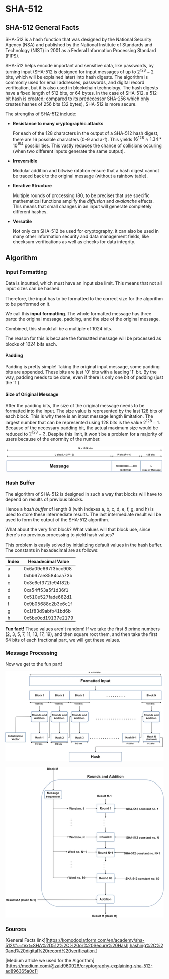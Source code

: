 # SHA-512

## SHA-512 General Facts

SHA-512 is a hash function that was designed by the National Security Agency (NSA) and published by the National Institute of Standards and Technology (NIST) in 2001 as a Federal Information Processing Standard (FIPS).

SHA-512 helps encode important and sensitive data, like passwords, by turning input (SHA-512 is designed for input messages of up to $`2^{128} - 2`$ bits, which will be explained later) into hash digests. The algorithm is commonly used for email addresses, passwords, and digital record verification, but it is also used in blockchain technology. The hash digests have a fixed length of 512 bits, or 64 bytes. In the case of SHA-512, a 512-bit hash is created; compared to its predecessor SHA-256 which only creates hashes of 256 bits (32 bytes), SHA-512 is more secure. 

The strengths of SHA-512 include:

* **Resistance to many cryptographic attacks**

  For each of the 128 characters in the output of a SHA-512 hash digest, there are 16 possible characters (0-9 and a-f). 
  This yields $`16^{128} \approx 1.34 * 10^{154}`$ possibilities. This vastly reduces the chance of collisions occuring (when two different inputs generate the same output).

* **Irreversible**

  Modular addition and bitwise rotation ensure that a hash digest cannot be traced back to the original message (without a rainbow table). 

* **Iterative Structure**

  Multiple rounds of processing (80, to be precise) that use specific mathematical functions amplify the *diffusion* and *avalanche* effects. This means that small changes in an input will generate completely different hashes.

* **Versatile** 

  Not only can SHA-512 be used for cryptography, it can also be used in many other information security and data management fields, like checksum verifications as well as checks for data integrity. 


## Algorithm


### Input Formatting

Data is inputted, which must have an input size limit. This means that not all input sizes can be hashed. 

Therefore, the input has to be formatted to the correct size for the algorithm to be performed on it. 

We call this **input formatting**. The whole formatted message has three parts: the original message, padding, and the size of the original message. 

Combined, this should all be a multiple of 1024 bits. 

The reason for this is because the formatted message will be processed as blocks of 1024 bits each. 

#### Padding

Padding is pretty simple! Taking the original input message, some padding bits are appended. These bits are just '0' bits with a leading '1' bit. By the way, padding needs to be done, even if there is only one bit of padding (just the '1').

#### Size of Original Message

After the padding bits, the size of the original message needs to be formatted into the input. The size value is represented by the last 128 bits of each block. This is why there is an input message length limitation. The largest number that can be represented using 128 bits is the value $`2^{128} - 1`$. Because of the necessary padding bit, the actual maximum size would be reduced to $`2^{128} - 2`$. Despite this limit, it won't be a problem for a majority of users because of the enormity of the number. 

![Input Formatting](presentation_imgs/pic1.jpg)

### Hash Buffer

The algorithm of SHA-512 is designed in such a way that blocks will have to depend on results of previous blocks. 

Hence a *hash buffer* of length 8 (with indexes a, b, c, d, e, f, g, and h) is used to store these intermediate results. The last intermediate result will be used to form the output of the SHA-512 algorithm. 

What about the very first block? What values will that block use, since there's no previous processing to yield hash values?

This problem is easily solved by initializing default values in the hash buffer. The constants in hexadecimal are as follows:

Index | Hexadecimal Value
--- | ---
a | 0x6a09e667f3bcc908
b | 0xbb67ae8584caa73b
c | 0x3c6ef372fe94f82b
d | 0xa54ff53a5f1d36f1
e | 0x510e527fade682d1
f | 0x9b05688c2b3e6c1f
g | 0x1f83d9abfb41bd6b
h | 0x5be0cd19137e2179

**Fun fact!** These values aren't random! If we take the first 8 prime numbers (2, 3, 5, 7, 11, 13, 17, 19), and then square root them, and then take the first 64 bits of each fractional part, we will get these values.

### Message Processing

Now we get to the fun part!

![Message Processing](presentation_imgs/pic2.webp)

![Rounds](presentation_imgs/pic3.webp)
### Sources

[General Facts link][https://komodoplatform.com/en/academy/sha-512/#:~:text=SHA%2D512%2C%20or%20Secure%20Hash,hashing%2C%20and%20digital%20record%20verification.]

[Medium article we used for the Algorithm][https://medium.com/@zaid960928/cryptography-explaining-sha-512-ad896365a0c1]

